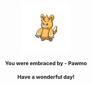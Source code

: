 <p align="center">
    <img src="https://raw.githubusercontent.com/PokeAPI/sprites/master/sprites/pokemon/922.png" width="150" height="150">
</p>
<h3 align="center">You were embraced by - <b>Pawmo</b></h3>
<h3 align="center">Have a wonderful day!</h3>
